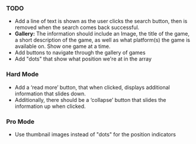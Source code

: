 ### TODO

- Add a line of text is shown as the user clicks the search button, then is removed when the search comes back successful.
- **Gallery:** The information should include an Image, the title of the game, a short description of the game, as well as what platform(s) the game is available on. Show one game at a time.
- Add buttons to navigate through the gallery of games
- Add "dots" that show what position we're at in the array


### Hard Mode
- Add a ‘read more’ button, that when clicked, displays additional information that slides down.
- Additionally, there should be a ‘collapse’ button that slides the information up when clicked.

### Pro Mode
- Use thumbnail images instead of "dots" for the position indicators